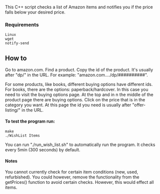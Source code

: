 This C++ script checks a list of Amazon items and notifies you if the price
falls below your desired price.


### Requirements
	Linux
	wget
	notify-send


## How to
Go to amazon.com. Find a product. Copy the id of the product. It's usually
after "dp/" in the URL. For example: "amazon.com..../dp/##########".

For some products, like books, different buying options have different ids. For
books, there are the options: paperback/hardcover. In this case you need to
visit the buying options page. At the top and in n the middle of the product
page there are buying options. Click on the price that is in the category you
want. At this page the id you need is usually after "offer-listing/" in the
URL.


#### To test the program run:
	make
	./WishList Items

You can run "./run_wish_list.sh" to automatically run the program. It checks every 5min
(300 seconds) by default.


#### Notes
You cannot currently check for certain item conditions (new, used,
refurbished). You could however, remove the functionality from the getPrices()
function to avoid certain checks. However, this would effect all items.

